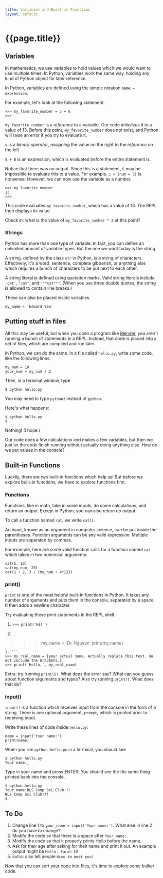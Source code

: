 ```yaml
---
title: Variables and Built-in Functions
layout: default
---
```


# {{page.title}}

## Variables

In mathematics, we use variables to hold values which we would want to use multiple times. In Python, variables work the same way, holding any kind of Python object for later reference.

In Python, variables are defined using the simple notation `name = expression`.

For example, let's look at the following statement.
```
>>> my_favorite_number = 5 + 8
>>>
```

`my_favorite_number` is a *reference* to a variable. Our code *initializes* it to a value of 13. Before this point, `my_favorite_number` does not exist, and Python will raise an error if you try to evaluate it.

`=` is a *binary operator*, *assigning* the value on the right to the *reference* on the left

`5 + 8` is an expression, which is evaluated before the entire statement is.

Notice that there was no output. Since this is a statement, it may be impossible to evaluate this to a value.
For example, `5 + (num = 3)` is nonsense.
However, we can now use the variable as a number.

```
>>> my_favorite_number
13
>>>
```

This code evaluates `my_favorite_number`, which has a value of 13. The REPL then displays its value.

Check in: what is the value of `my_favorite_number * 2` at this point?

### Strings

Python has more than one type of variable. In fact, you can define an unlimited amount of variable types. But the one we want today is the string.

A string, defined by the class `str` in Python, is a string of characters. Effectively, it's a word, sentence, complete gibberish, or anything else which requires a bunch of characters to be put next to each other.

A string literal is defined using quotation marks. Valid string literals include `'cat'`, `"cat"`, and `"""cat"""`. (When you use three double quotes, the string is allowed to contain line breaks.)

These can also be placed inside variables.
```
my_name = 'Edward Yan'
```

## Putting stuff in files

All this may be useful, but when you open a program like [Blender](//blender.org), you aren't running a bunch of statements in a REPL. Instead, that code is placed into a set of files, which are compiled and run later.

In Python, we can do the same. In a file called `hello.py`, write some code, like the following lines:
```
my_num = 10
your_num = my_num / 2
```

Then, in a terminal window, type
```
$ python hello.py
```
You may need to type `python3` instead of `python`.

Here's what happens:
```
$ python hello.py
$
```

Nothing! (I hope.)

Our code does a few calculations and makes a few variables, but then we just let the code finish running without actually doing anything else. How do we put values in the console?

## Built-in Functions

Luckily, there are two built-in functions which help us! But before we explore built-in functions, we have to explore functions first.

### Functions

Functions, like in math, take in some inputs, do some calculations, and return an output. Except in Python, you can also return *no* output.

To call a function named `cat`, we write `cat()`.

An input, known as an *argument* in computer science, can be put inside the parentheses. Function arguments can be any valid expression. Multiple inputs are separated by commas.

For example, here are some valid function calls for a function named `cat` which takes in two numerical arguments:
```
cat(5, 10)
cat(my_num, 20)
cat(1 + 2, 3 / (my_num + 4*12))
```

### print()

`print` is one of the most helpful built-in functions in Python. It takes any number of arguments and puts them in the console, separated by a space. It then adds a newline character.

Try evaluating these print statements in the REPL shell.
1. `>>> print('Hi!')`
1. ```
>>> my_name = 'Dr. Nguyen'
>>> print(my_name)
```
1. ```
>>> my_real_name = [your actual name. Actually replace this text. Do not include the brackets.]
>>> print('Hello,', my_real_name)
```
Extra: try running `print(5)`. What does the error say? What can you guess about function arguments and types?
Also try running `print()`. What does that do?

### input()

`input()` is a function which receives input from the console in the form of a string. There is one optional argument, `prompt`, which is printed prior to receiving input.

Write these lines of code inside `hello.py`:
```
name = input('Your name:')
print(name)
```

When you run `python hello.py` in a terminal, you should see
```
$ python hello.py
Your name:_
```
Type in your name and press ENTER. You should see the the same thing printed back into the console.

```
$ python hello.py
Your name:BLS Comp Sci Club!!!
BLS Comp Sci Club!!!
$
```

## To Do

1. Change line 1 to `your_name = input('Your name:')`. What else in line 2 do you have to change?
1. Modify the code so that there is a space after `Your name:`.
1. Modify the code so that it properly prints Hello before the name.
1. Ask for their age after asking for their name and print it out. An example output might be `Hello, Sarah 19`
1. Extra: also tell people `Nice to meet you!`

Now that you can sort your code into files, it's time to explore some bulker code.

